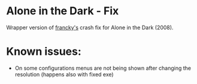 # Alone in the Dark - Fix

Wrapper version of [francky's](https://steamcommunity.com/profiles/76561197993113293/) crash fix for Alone in the Dark (2008).

# Known issues:
* On some configurations menus are not being shown after changing the resolution (happens also with fixed exe)